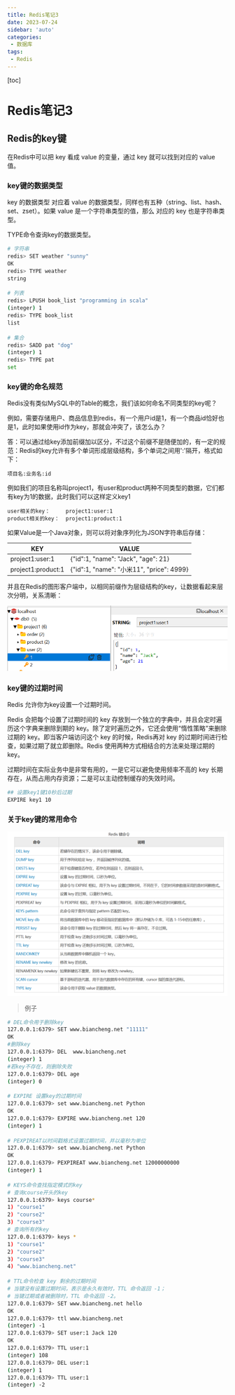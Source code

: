 ```yaml
---
title: Redis笔记3
date: 2023-07-24
sidebar: 'auto'
categories: 
 - 数据库
tags:
 - Redis
---
```


[toc]

# Redis笔记3

## Redis的key键

在Redis中可以把 key 看成 value 的变量，通过 key 就可以找到对应的 value 值。


### key键的数据类型

key 的数据类型 对应着 value 的数据类型，同样也有五种（string、list、hash、set、zset）。如果 value 是一个字符串类型的值，那么 对应的 key 也是字符串类型。

TYPE命令查询key的数据类型。
```bash
# 字符串
redis> SET weather "sunny"
OK
redis> TYPE weather
string

# 列表
redis> LPUSH book_list "programming in scala"
(integer) 1
redis> TYPE book_list
list

# 集合
redis> SADD pat "dog"
(integer) 1
redis> TYPE pat
set

```


### key键的命名规范

Redis没有类似MySQL中的Table的概念，我们该如何命名不同类型的key呢？

例如，需要存储用户、商品信息到redis，有一个用户id是1，有一个商品id恰好也是1，此时如果使用id作为key，那就会冲突了，该怎么办？

答：可以通过给key添加前缀加以区分，不过这个前缀不是随便加的，有一定的规范：Redis的key允许有多个单词形成层级结构，多个单词之间用':'隔开，格式如下：

```
项目名:业务名:id
```

例如我们的项目名称叫project1，有user和product两种不同类型的数据，它们都有key为1的数据，此时我们可以这样定义key1

```
user相关的key：     project1:user:1
product相关的key：  project1:product:1
```

如果Value是一个Java对象，则可以将对象序列化为JSON字符串后存储：

| **KEY** | **VALUE** |
| ----| ----|
| project1:user:1    | {"id":1,  "name": "Jack", "age": 21}       |
| project1:product:1 | {"id":1,  "name": "小米11", "price": 4999} |

并且在Redis的图形客户端中，以相同前缀作为层级结构的key，让数据看起来层次分明，关系清晰：

![redis20221010150928.png](../blog_img/redis20221010150928.png)


### key键的过期时间

Redis 允许你为key设置一个过期时间。

Redis 会把每个设置了过期时间的 key 存放到一个独立的字典中，并且会定时遍历这个字典来删除到期的 key。除了定时遍历之外，它还会使用“惰性策略”来删除过期的 key。即当客户端访问这个 key 的时候，Redis再对 key 的过期时间进行检查，如果过期了就立即删除。Redis 使用两种方式相结合的方法来处理过期的 key。 

过期时间在实际业务中是非常有用的，一是它可以避免使用频率不高的 key 长期存在，从而占用内存资源；二是可以主动控制缓存的失效时间。

```bash
## 设置key1键10秒后过期
EXPIRE key1 10
```

### 关于key键的常用命令

![redis_20230724231023.png](../blog_img/redis_20230724231023.png)

> 例子
```bash
# DEL命令用于删除key
127.0.0.1:6379> SET www.biancheng.net "11111"
OK
#删除key
127.0.0.1:6379> DEL  www.biancheng.net
(integer) 1
#若key不存在，则删除失败
127.0.0.1:6379> DEL age
(integer) 0

# EXPIRE 设置key的过期时间
127.0.0.1:6379> set www.biancheng.net Python
OK
127.0.0.1:6379> EXPIRE www.biancheng.net 120
(integer) 1

# PEXPIREAT以时间戳格式设置过期时间，并以毫秒为单位
127.0.0.1:6379> set www.biancheng.net Python
OK
127.0.0.1:6379> PEXPIREAT www.biancheng.net 12000000000
(integer) 1

# KEYS命令查找指定模式的key
# 查询course开头的key
127.0.0.1:6379> keys course*
1) "course1"
2) "course2"
3) "course3"
# 查询所有的key
127.0.0.1:6379> keys *
1) "course1"
2) "course2"
3) "course3"
4) "www.biancheng.net"

# TTL命令检查 key 剩余的过期时间
# 当键没有设置过期时间，表示是永久有效时，TTL 命令返回 -1；
# 当键过期或者被删除时，TTL 命令返回 -2。
127.0.0.1:6379> SET www.biancheng.net hello
OK
127.0.0.1:6379> ttl www.biancheng.net
(integer) -1
127.0.0.1:6379> SET user:1 Jack 120
OK
127.0.0.1:6379> TTL user:1
(integer) 108
127.0.0.1:6379> DEL user:1
(integer) 1
127.0.0.1:6379> TTL user:1
(integer) -2

```
